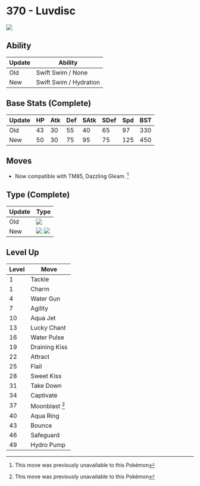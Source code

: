 # 370 - Luvdisc
![][370]

## Ability

Update | Ability
---    | ---
Old    | Swift Swim / None
New    | Swift Swim / Hydration

## Base Stats (Complete)

Update | HP | Atk | Def | SAtk | SDef | Spd | BST
---    | ---| --- | --- | ---  | ---  | --- | ---
Old    | 43 |  30 |  55 |  40  |  65  |  97  |  330
New    | 50 |  30 |  75 |  95  |  75  |  125  |  450

## Moves

 - Now compatible with TM85, Dazzling Gleam. [^1]

## Type (Complete)

Update | Type
---    | ---
Old    | ![][water]
New    |![][water]  ![][fairy]

## Level Up

Level | Move
---   | ---
  1   | Tackle
  1   | Charm
  4   | Water Gun
  7   | Agility
 10   | Aqua Jet
 13   | Lucky Chant
 16   | Water Pulse
 19   | Draining Kiss
 22   | Attract
 25   | Flail
 28   | Sweet Kiss
 31   | Take Down
 34   | Captivate
 37   | Moonblast [^1]
 40   | Aqua Ring
 43   | Bounce
 46   | Safeguard
 49   | Hydro Pump




[^1]: This move was previously unavailable to this Pokémon

[370]: ../img/pokemon/370.png
[water]: ../img/types/water.png
[fairy]: ../img/types/fairy.png
